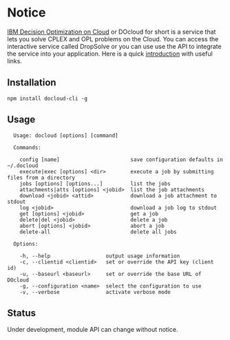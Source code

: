 # Notice


[IBM Decision Optimization on Cloud](http://www.ibm.com/software/analytics/docloud/) or DOcloud for short is a service that lets you solve CPLEX and OPL problems on the Cloud. You can access the interactive service called DropSolve or you can use use the API to integrate the service into your application. Here is a quick [introduction](http://www.mycloudtips.com/2015/04/docloud.html) with useful links. 


Installation
------------

```
npm install docloud-cli -g
```

Usage
-------

```
  Usage: docloud [options] [command]

  Commands:

    config [name]                       save configuration defaults in ~/.docloud
    execute|exec [options] <dir>        execute a job by submitting files from a directory
    jobs [options] [options...]         list the jobs
    attachments|atts [options] <jobid>  list the job attachments
    download <jobid> <attid>            download a job attachment to stdout
    log <jobid>                         download a job log to stdout
    get [options] <jobid>               get a job
    delete|del <jobid>                  delete a job
    abort [options] <jobid>             abort a job
    delete-all                          delete all jobs

  Options:

    -h, --help                  output usage information
    -c, --clientid <clientid>   set or override the API key (client id)
    -u, --baseurl <baseurl>     set or override the base URL of DOcloud
    -g, --configuration <name>  select the configuration to use
    -v, --verbose               activate verbose mode
```


Status
------
Under development, module API can change without notice.








